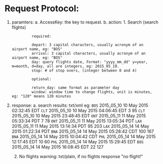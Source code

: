 # Request Protocol:

1. paramters:
	a. AccessKey:  the key to request.
	b. action: 
		1. Search (search flights)
			
				required:
				
				depart: 3 capital characters, usually acronym of an airport name, eg: "BOS"
				arrival: 3 capital characters, usually acronym of an airport name, eg: "BOS"
				day: query flights date, Format: "yyyy_mm_dd" y=year, m=month, d=day, all are integers, eg: 2015_05_10. 
				stop: # of stop overs, (integer between 0 and 4)
				
				optional:
				
				return_day: same format as parameter day
				window: window time to change flights, unit is minutes, eg: "120" means 120 minutes	
				
			

2. response:
	a. search results: txt/xml 
		eg:
		<FlightPlans>
		<FlightPlan Coach="536.94104" FirstClass="2217.1213" Stopover="4">
		<Depart>
		<Flight Airplane="A320" FlightTime="94" Number="1787">
		<Departure>
		<Code>BOS</Code>
		<Date>2015_05_10</Date>
		<LocalTime>10 May 2015 02:32:45 EDT</LocalTime>
		</Departure>
		<Arrival>
		<Code>CLT</Code>
		<Date>2015_05_10</Date>
		<LocalTime>10 May 2015 04:06:45 EDT</LocalTime>
		</Arrival>
		<Seating>
		<FirstClass Price="$593.4">3</FirstClass>
		<Coach Price="$57.433">95</Coach>
		</Seating>
		</Flight>
		<Flight Airplane="717" FlightTime="345" Number="2244">
		<Departure>
		<Code>CLT</Code>
		<Date>2015_05_10</Date>
		<LocalTime>10 May 2015 23:48:45 EDT</LocalTime>
		</Departure>
		<Arrival>
		<Code>ONT</Code>
		<Date>2015_05_11</Date>
		<LocalTime>11 May 2015 05:33:34 PDT</LocalTime>
		</Arrival>
		<Seating>
		<FirstClass Price="$1087.4242">7</FirstClass>
		<Coach Price="$318.277">78</Coach>
		</Seating>
		</Flight>
		<Flight Airplane="A380" FlightTime="9" Number="13641">
		<Departure>
		<Code>ONT</Code>
		<Date>2015_05_11</Date>
		<LocalTime>11 May 2015 13:05:34 PDT</LocalTime>
		</Departure>
		<Arrival>
		<Code>LAX</Code>
		<Date>2015_05_11</Date>
		<LocalTime>11 May 2015 13:14:34 PDT</LocalTime>
		</Arrival>
		<Seating>
		<FirstClass Price="$5.211">95</FirstClass>
		<Coach Price="$1.566">203</Coach>
		</Seating>
		</Flight>
		</Depart>
		<Return>
		<Flight Airplane="767" FlightTime="246" Number="9687">
		<Departure>
		<Code>LAX</Code>
		<Date>2015_05_14</Date>
		<LocalTime>14 May 2015 01:22:34 PDT</LocalTime>
		</Departure>
		<Arrival>
		<Code>BNA</Code>
		<Date>2015_05_14</Date>
		<LocalTime>14 May 2015 05:28:42 CDT</LocalTime>
		</Arrival>
		<Seating>
		<FirstClass Price="$178.899">100</FirstClass>
		<Coach Price="$93.022">167</Coach>
		</Seating>
		</Flight>
		<Flight Airplane="757" FlightTime="133" Number="11342">
		<Departure>
		<Code>BNA</Code>
		<Date>2015_05_14</Date>
		<LocalTime>14 May 2015 10:04:42 CDT</LocalTime>
		</Departure>
		<Arrival>
		<Code>PHL</Code>
		<Date>2015_05_14</Date>
		<LocalTime>14 May 2015 12:17:45 EDT</LocalTime>
		</Arrival>
		<Seating>
		<FirstClass Price="$314.888">10</FirstClass>
		<Coach Price="$59.277">60</Coach>
		</Seating>
		</Flight>
		<Flight Airplane="777" FlightTime="39" Number="14583">
		<Departure>
		<Code>PHL</Code>
		<Date>2015_05_14</Date>
		<LocalTime>14 May 2015 15:29:45 EDT</LocalTime>
		</Departure>
		<Arrival>
		<Code>BOS</Code>
		<Date>2015_05_14</Date>
		<LocalTime>14 May 2015 16:08:45 EDT</LocalTime>
		</Arrival>
		<Seating>
		<FirstClass Price="$37.299">22</FirstClass>
		<Coach Price="$7.366">127</Coach>
		</Seating>
		</Flight>
		</Return>
		</FlightPlan>
		</FlightPlans>
		
	2. No flights warning: txt/plain, if no flights response "no flight!"
		
					
		
	